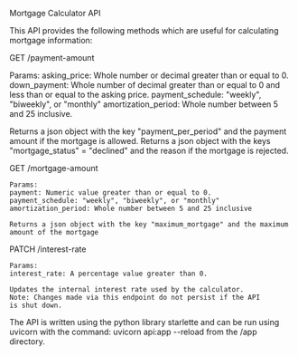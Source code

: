 Mortgage Calculator API

This API provides the following methods which are useful for calculating mortgage information:

GET /payment-amount

Params:
asking_price: Whole number or decimal greater than or equal to 0.
down_payment: Whole number of decimal greater than or equal to 0 and less than or equal to the asking price.
payment_schedule: "weekly", "biweekly", or "monthly"
amortization_period: Whole number between 5 and 25 inclusive.

Returns a json object with the key "payment_per_period" and the payment amount if the mortgage is allowed.
Returns a json object with the keys "mortgage_status" = "declined" and the reason if the mortgage is rejected.

GET /mortgage-amount

    Params:
    payment: Numeric value greater than or equal to 0.
    payment_schedule: "weekly", "biweekly", or "monthly"
    amortization_period: Whole number between 5 and 25 inclusive

    Returns a json object with the key "maximum_mortgage" and the maximum amount of the mortgage

PATCH /interest-rate

    Params:
    interest_rate: A percentage value greater than 0.

    Updates the internal interest rate used by the calculator.
    Note: Changes made via this endpoint do not persist if the API
    is shut down.

The API is written using the python library starlette and can be run using uvicorn with the command:
    uvicorn api:app --reload
from the /app directory.